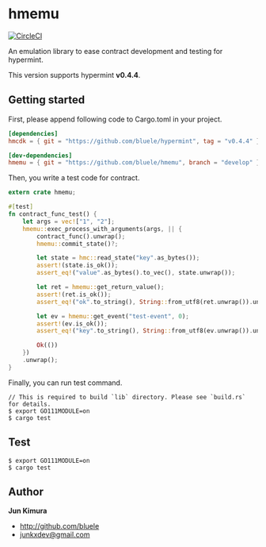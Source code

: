 # hmemu

[![CircleCI](https://circleci.com/gh/datachainlab/hmemu.svg?style=svg)](https://circleci.com/gh/datachainlab/hmemu)

An emulation library to ease contract development and testing for hypermint.

This version supports hypermint **v0.4.4**.

## Getting started

First, please append following code to Cargo.toml in your project.

```toml
[dependencies]
hmcdk = { git = "https://github.com/bluele/hypermint", tag = "v0.4.4" }

[dev-dependencies]
hmemu = { git = "https://github.com/bluele/hmemu", branch = "develop" }
```

Then, you write a test code for contract.

```rust
extern crate hmemu;

#[test]
fn contract_func_test() {
    let args = vec!["1", "2"];
    hmemu::exec_process_with_arguments(args, || {
        contract_func().unwrap();
        hmemu::commit_state()?;

        let state = hmc::read_state("key".as_bytes());
        assert!(state.is_ok());
        assert_eq!("value".as_bytes().to_vec(), state.unwrap());

        let ret = hmemu::get_return_value();
        assert!(ret.is_ok());
        assert_eq!("ok".to_string(), String::from_utf8(ret.unwrap()).unwrap());

        let ev = hmemu::get_event("test-event", 0);
        assert!(ev.is_ok());
        assert_eq!("key".to_string(), String::from_utf8(ev.unwrap()).unwrap());

        Ok(())
    })
    .unwrap();
}
```

Finally, you can run test command.

```
// This is required to build `lib` directory. Please see `build.rs` for details.
$ export GO111MODULE=on
$ cargo test
```

## Test

```
$ export GO111MODULE=on
$ cargo test
```

## Author

**Jun Kimura**

* <http://github.com/bluele>
* <junkxdev@gmail.com>
